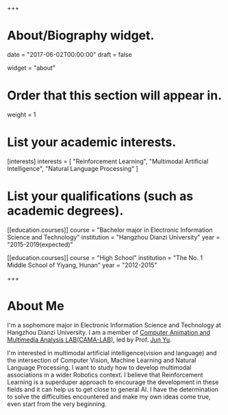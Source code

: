 +++
# About/Biography widget.

date = "2017-06-02T00:00:00"
draft = false

widget = "about"

# Order that this section will appear in.
weight = 1

# List your academic interests.
[interests]
  interests = [
    "Reinforcement Learning",
    "Multimodal Artificial Intelligence",
    "Natural Language Processing"
  ]

# List your qualifications (such as academic degrees).
[[education.courses]]
  course = "Bachelor major in Electronic Information Science and Technology"
  institution = "Hangzhou Dianzi University"
  year = "2015-2019(expected)"

[[education.courses]]
  course = "High School"
  institution = "The No. 1 Middle School of Yiyang, Hunan"
  year = "2012-2015"

+++

# About Me

I'm a sophomore major in Electronic Information Science and Technology at Hangzhou Dianzi University. I am a member of [Computer Animation and Multimedia Analysis LAB(CAMA-LAB)](http://camalab.hdu.edu.cn), led by Prof. [Jun Yu](http://camalab.hdu.edu.cn/people/jun_yu/index.html).

I'm interested in multimodal artificial intelligence(vision and language) and the intersection of Computer Vision, Machine Learning and Natural Language Processing. I want to study how to develop multimodal associations in a wider Robotics context. I believe that Reinforcement Learning is a superduper approach to encourage the development in these fields and it can help us to get close to general AI. I have the determination to solve the difficulties encountered and make my own ideas come true, even start from the very beginning.

